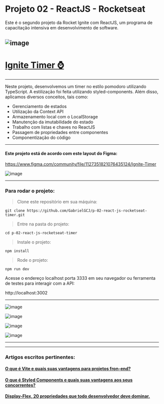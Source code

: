 # Projeto 02 - ReactJS - Rocketseat
Este é o segundo projeto da Rocket Ignite com ReactJS, um programa de capacitação intensiva em desenvolvimento de software.


![image](https://github.com/GabrielGCJ/ignite/assets/91347602/7b21310b-45a4-4794-80c0-bc4f4e65f244)
----
# <a href="https://gb-project-timer.surge.sh">Ignite Timer ⌚</a>
----

Neste projeto, desenvolvemos um timer no estilo pomodoro utilizando TypeScript. A estilização foi feita utilizando styled-components. Além disso, aplicamos diversos conceitos, tais como:

- Gerenciamento de estados
- Utilização da Context API
- Armazenamento local com o LocalStorage
- Manutenção da imutabilidade do estado
- Trabalho com listas e chaves no ReactJS
- Passagem de propriedades entre componentes
- Componentização do código

----

#### Este projeto está de acordo com este layout do Figma:

https://www.figma.com/community/file/1127351821076435124/Ignite-Timer

![image](https://github.com/GabrielGCJ/ignite-02-timer/assets/91347602/7d171ff9-87ba-4ba9-8d56-e039498c5a89)

----

### Para rodar o projeto:

>Clone este repositório em sua máquina:

```
git clone https://github.com/GabrielGCJ/p-02-react-js-rocketseat-timer.git
```

>Entre na pasta do projeto:

```
cd p-02-react-js-rocketseat-timer
```

>Instale o projeto:

```
npm install
```

>Rode o projeto:

```
npm run dev
```

Acesse o endereço localhost porta 3333 em seu navegador ou ferramenta de testes para interagir com a API:

http://localhost:3002

----

![image](https://github.com/GabrielGCJ/p-02-react-js-rocketseat-timer/assets/91347602/0766694d-f9e2-476f-9573-0eee28bc6574)

![image](https://github.com/GabrielGCJ/p-02-react-js-rocketseat-timer/assets/91347602/9fb6e6b2-6a12-48dd-b99a-fe2f1bfde55a)

![image](https://github.com/GabrielGCJ/p-02-react-js-rocketseat-timer/assets/91347602/3db3b0a2-b247-4da6-b406-5d63b678f07f)

![image](https://github.com/GabrielGCJ/p-02-react-js-rocketseat-timer/assets/91347602/e5f1f1c6-997d-42a7-9c19-dd4dcd3276fe)

----
<a href="https://gb-project-timer.surge.sh"></a>

-----
### Artigos escritos pertinentes:

#### <a href="https://dev.to/gabrielgcj/o-que-e-vite-e-quais-suas-vantagens-para-projetos-fron-end-3p5a">O que é Vite e quais suas vantagens para projetos fron-end?</a>

#### <a href="https://dev.to/gabrielgcj/o-que-e-styled-components-e-quais-suas-vantagens-aos-seus-concorrentes-2h1o">O que é Styled Components e quais suas vantagens aos seus concorrentes?</a>

#### <a href="https://dev.to/gabrielgcj/display-flex-20-propriedades-que-todo-desenvolvedor-deve-dominar-1ne5">Display-Flex, 20 propriedades que todo desenvolvedor deve dominar.</a>
